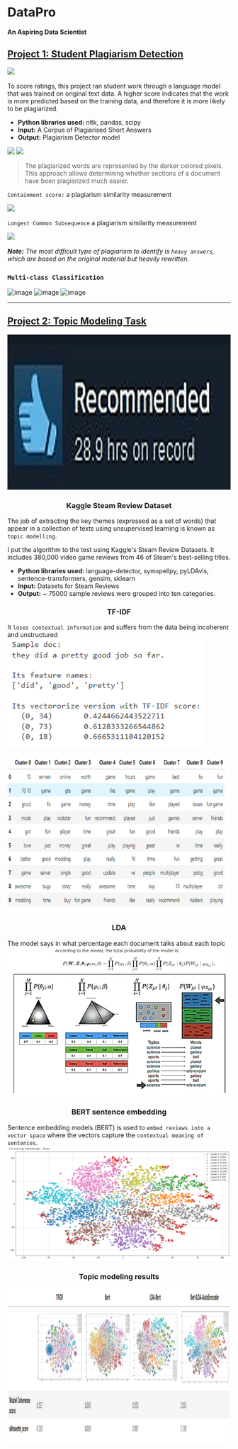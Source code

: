 # DataPro 
__An Aspiring Data Scientist__

## [Project 1: Student Plagiarism Detection](https://github.com/DataPro-M/66daysofdata_NLP/tree/main/day21)

<img src="https://user-images.githubusercontent.com/79440491/142719095-89ebeebe-8689-4b3d-9ba3-291f0f7ab0cb.png"  height="350"/>


To score ratings, this project ran student work through a language model that was trained on original text data.
A higher score indicates that the work is more predicted based on the training data, and therefore it is more likely to be plagiarized. 
* **Python libraries used:** nltk, pandas, scipy
* **Input:** A Corpus of Plagiarised Short Answers
* **Output:** Plagiarism Detector model

<img src="https://user-images.githubusercontent.com/79440491/142719104-da9892d3-5f6c-4612-9c8c-f6153e6e3989.png"  height="350"/>

<img src="https://user-images.githubusercontent.com/79440491/142719118-c348ccac-b956-48b5-a93e-99da5be3544e.png"  height="350"/>

> The plagiarized words are represented by the darker colored pixels.
> This approach allows determining whether sections of a document have been plagiarized much easier.

`Containment score:` a plagiarism similarity measurement

<img src="https://user-images.githubusercontent.com/79440491/142719149-124db61a-2b07-458f-b869-5876808029fe.png" /> 

`Longest Common Subsequence` a plagiarism similarity measurement

<img src="https://user-images.githubusercontent.com/79440491/142719156-3956a311-225c-4131-b74c-8c5c47d2c1eb.png" /> 

_**Note:** The most difficult type of plagiarism to identify is `heavy answers`, which are based on the original material but heavily rewritten._

### `Multi-class Classification`
![image](https://user-images.githubusercontent.com/79440491/142719050-8292d8db-c8fe-4182-8270-065bab619471.png)
![image](https://user-images.githubusercontent.com/79440491/142719056-a79294c6-4156-4e30-9aa7-e6d1348028dc.png)
![image](https://user-images.githubusercontent.com/79440491/142719057-7dd01f0d-a3e1-4e05-a701-1fc4ad1c84e8.png)

*** 

## [Project 2: Topic Modeling Task](https://github.com/DataPro-M/66daysofdata_NLP/tree/main/day14-19)

<img src="images/recommended.png"  height="350"/>

<h3 style='text-align: center;'>
    Kaggle Steam Review Dataset
</h3>

The job of extracting the key themes (expressed as a set of words) that appear in a collection of 
texts using unsupervised learning is known as `topic modelling`.


I put the algorithm to the test using Kaggle's Steam Review Datasets.
It includes 380,000 video game reviews from 46 of Steam's best-selling titles.
 
* **Python libraries used:** language-detector, symspellpy, pyLDAvis, sentence-transformers, gensim, sklearn
* **Input:** Datasets for Steam Reviews
* **Output:** ~ 75000 sample reviews were grouped into ten categories. 

<h3 style='text-align: center;'>
    TF-IDF 
</h3>

It `loses contextual information` and suffers from the data being incoherent and unstructured
<img src="images/tf-idf.png"  height="250"/>

<img src="images/cluster_table.png"  height="350"/>

<h3 style='text-align: center;'>
    LDA 
</h3> 

The model says in what percentage each document talks about each topic
<img src="images/LDA.png" /> 

<h3 style='text-align: center;'>
    BERT sentence embedding 
</h3> 

Sentence embedding models (BERT) is used to `embed reviews into a vector space` where the vectors capture the `contextual meaning of sentences`. 
<img src="images/clustering.png" />

<h3 style='text-align: center;'>
    <b>Topic modeling results</b>
</h3>

<img src="images/final_image.png" height="350"/>







